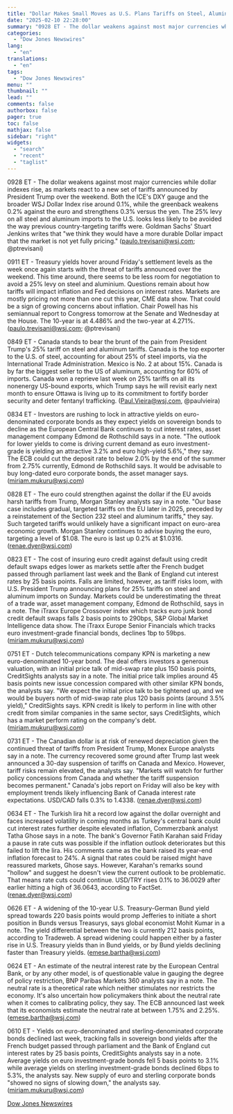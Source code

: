 ```yaml
---
title: "Dollar Makes Small Moves as U.S. Plans Tariffs on Steel, Aluminum — Market Talk"
date: "2025-02-10 22:28:00"
summary: "0928 ET - The dollar weakens against most major currencies while dollar indexes rise, as markets react to a new set of tariffs announced by President Trump over the weekend. Both the ICE's DXY gauge and the broader WSJ Dollar Index rise around 0.1%, while the greenback weakens 0.2% against..."
categories:
  - "Dow Jones Newswires"
lang:
  - "en"
translations:
  - "en"
tags:
  - "Dow Jones Newswires"
menu: ""
thumbnail: ""
lead: ""
comments: false
authorbox: false
pager: true
toc: false
mathjax: false
sidebar: "right"
widgets:
  - "search"
  - "recent"
  - "taglist"
---
```


0928 ET - The dollar weakens against most major currencies while dollar indexes rise, as markets react to a new set of tariffs announced by President Trump over the weekend. Both the ICE's DXY gauge and the broader WSJ Dollar Index rise around 0.1%, while the greenback weakens 0.2% against the euro and strengthens 0.3% versus the yen. The 25% levy on all steel and aluminum imports to the U.S. looks less likely to be avoided the way previous country-targeting tariffs were. Goldman Sachs' Stuart Jenkins writes that "we think they would have a more durable Dollar impact that the market is not yet fully pricing." (paulo.trevisani@wsj.com; @ptrevisani)

0911 ET - Treasury yields hover around Friday's settlement levels as the week once again starts with the threat of tariffs announced over the weekend. This time around, there seems to be less room for negotiation to avoid a 25% levy on steel and aluminium. Questions remain about how tariffs will impact inflation and Fed decisions on interest rates. Markets are mostly pricing not more than one cut this year, CME data show. That could be a sign of growing concerns about inflation. Chair Powell has his semiannual report to Congress tomorrow at the Senate and Wednesday at the House. The 10-year is at 4.486% and the two-year at 4.271%. (paulo.trevisani@wsj.com; @ptrevisani)

0849 ET - Canada stands to bear the brunt of the pain from President Trump's 25% tariff on steel and aluminum tariffs. Canada is the top exporter to the U.S. of steel, accounting for about 25% of steel imports, via the International Trade Administration. Mexico is No. 2 at about 15%. Canada is by far the biggest seller to the US of aluminum, accounting for 60% of imports. Canada won a reprieve last week on 25% tariffs on all its nonenergy US-bound exports, which Trump says he will revisit early next month to ensure Ottawa is living up to its commitment to fortify border security and deter fentanyl trafficking. (Paul.Vieira@wsj.com, @paulvieira)

0834 ET - Investors are rushing to lock in attractive yields on euro-denominated corporate bonds as they expect yields on sovereign bonds to decline as the European Central Bank continues to cut interest rates, asset management company Edmond de Rothschild says in a note. "The outlook for lower yields to come is driving current demand as euro investment-grade is yielding an attractive 3.2% and euro high-yield 5.6%," they say. The ECB could cut the deposit rate to below 2.0% by the end of the summer from 2.75% currently, Edmond de Rothschild says. It would be advisable to buy long-dated euro corporate bonds, the asset manager says. (miriam.mukuru@wsj.com)

0828 ET - The euro could strengthen against the dollar if the EU avoids harsh tariffs from Trump, Morgan Stanley analysts say in a note. "Our base case includes gradual, targeted tariffs on the EU later in 2025, preceded by a reinstatement of the Section 232 steel and aluminum tariffs," they say. Such targeted tariffs would unlikely have a significant impact on euro-area economic growth. Morgan Stanley continues to advise buying the euro, targeting a level of $1.08. The euro is last up 0.2% at $1.0316. (renae.dyer@wsj.com)

0823 ET - The cost of insuring euro credit against default using credit default swaps edges lower as markets settle after the French budget passed through parliament last week and the Bank of England cut interest rates by 25 basis points. Falls are limited, however, as tariff risks loom, with U.S. President Trump announcing plans for 25% tariffs on steel and aluminum imports on Sunday. Markets could be underestimating the threat of a trade war, asset management company, Edmond de Rothschild, says in a note. The iTraxx Europe Crossover index which tracks euro junk bond credit default swaps falls 2 basis points to 290bps, S&P Global Market Intelligence data show. The iTraxx Europe Senior Financials which tracks euro investment-grade financial bonds, declines 1bp to 59bps. (miriam.mukuru@wsj.com)

0751 ET - Dutch telecommunications company KPN is marketing a new euro-denominated 10-year bond. The deal offers investors a generous valuation, with an initial price talk of mid-swap rate plus 150 basis points, CreditSights analysts say in a note. The initial price talk implies around 45 basis points new issue concession compared with other similar KPN bonds, the analysts say. "We expect the initial price talk to be tightened up, and we would be buyers north of mid-swap rate plus 120 basis points (around 3.5% yield)," CreditSights says. KPN credit is likely to perform in line with other credit from similar companies in the same sector, says CreditSights, which has a market perform rating on the company's debt. (miriam.mukuru@wsj.com)

0731 ET - The Canadian dollar is at risk of renewed depreciation given the continued threat of tariffs from President Trump, Monex Europe analysts say in a note. The currency recovered some ground after Trump last week announced a 30-day suspension of tariffs on Canada and Mexico. However, tariff risks remain elevated, the analysts say. "Markets will watch for further policy concessions from Canada and whether the tariff suspension becomes permanent." Canada's jobs report on Friday will also be key with employment trends likely influencing Bank of Canada interest rate expectations. USD/CAD falls 0.3% to 1.4338. (renae.dyer@wsj.com)

0634 ET - The Turkish lira hit a record low against the dollar overnight and faces increased volatility in coming months as Turkey's central bank could cut interest rates further despite elevated inflation, Commerzbank analyst Tatha Ghose says in a note. The bank's Governor Fatih Karahan said Friday a pause in rate cuts was possible if the inflation outlook deteriorates but this failed to lift the lira. His comments came as the bank raised its year-end inflation forecast to 24%. A signal that rates could be raised might have reassured markets, Ghose says. However, Karahan's remarks sound "hollow" and suggest he doesn't view the current outlook to be problematic. That means rate cuts could continue. USD/TRY rises 0.1% to 36.0029 after earlier hitting a high of 36.0643, according to FactSet. (renae.dyer@wsj.com)

0626 ET - A widening of the 10-year U.S. Treasury-German Bund yield spread towards 220 basis points would promp Jefferies to initiate a short position in Bunds versus Treasurys, says global economist Mohit Kumar in a note. The yield differential between the two is currently 212 basis points, according to Tradeweb. A spread widening could happen either by a faster rise in U.S. Treasury yields than in Bund yields, or by Bund yields declining faster than Treasury yields. (emese.bartha@wsj.com)

0624 ET - An estimate of the neutral interest rate by the European Central Bank, or by any other model, is of questionable value in gauging the degree of policy restriction, BNP Paribas Markets 360 analysts say in a note. The neutral rate is a theoretical rate which neither stimulates nor restricts the economy. It's also uncertain how policymakers think about the neutral rate when it comes to calibrating policy, they say. The ECB announced last week that its economists estimate the neutral rate at between 1.75% and 2.25%. (emese.bartha@wsj.com)

0610 ET - Yields on euro-denominated and sterling-denominated corporate bonds declined last week, tracking falls in sovereign bond yields after the French budget passed through parliament and the Bank of England cut interest rates by 25 basis points, CreditSights analysts say in a note. Average yields on euro investment-grade bonds fell 5 basis points to 3.1% while average yields on sterling investment-grade bonds declined 6bps to 5.3%, the analysts say. New supply of euro and sterling corporate bonds "showed no signs of slowing down," the analysts say. (miriam.mukuru@wsj.com)

[Dow Jones Newswires](https://www.tradingview.com/news/DJN_DN20250210006224:0/)
